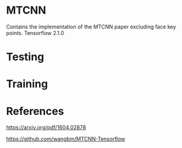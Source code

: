 # MTCNN
Contains the implementation of the MTCNN paper excluding face key points.
Tensorflow 2.1.0

# Testing

# Training


# References
https://arxiv.org/pdf/1604.02878

https://github.com/wangbm/MTCNN-Tensorflow
